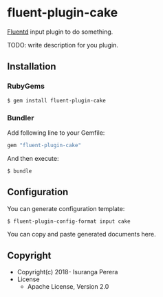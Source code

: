 # fluent-plugin-cake

[Fluentd](https://fluentd.org/) input plugin to do something.

TODO: write description for you plugin.

## Installation

### RubyGems

```
$ gem install fluent-plugin-cake
```

### Bundler

Add following line to your Gemfile:

```ruby
gem "fluent-plugin-cake"
```

And then execute:

```
$ bundle
```

## Configuration

You can generate configuration template:

```
$ fluent-plugin-config-format input cake
```

You can copy and paste generated documents here.

## Copyright

* Copyright(c) 2018- Isuranga Perera
* License
  * Apache License, Version 2.0
